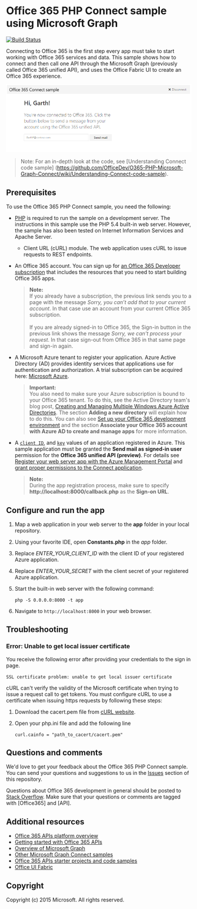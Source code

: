# Office 365 PHP Connect sample using Microsoft Graph

[![Build Status](https://travis-ci.org/OfficeDev/O365-PHP-Unified-API-Connect.svg)](https://travis-ci.org/OfficeDev/O365-PHP-Unified-API-Connect)

Connecting to Office 365 is the first step every app must take to start working with Office 365 services and data. This sample shows how to connect and then call one API through the Microsoft Graph (previously called Office 365 unified API), and uses the Office Fabric UI to create an Office 365 experience.

![Office 365 PHP Connect sample screenshot](/readme-images/O365-PHP-Microsoft-Graph-Connect.png)

> Note: For an in-depth look at the code, see [Understanding Connect code sample] (https://github.com/OfficeDev/O365-PHP-Microsoft-Graph-Connect/wiki/Understanding-Connect-code-sample).


## Prerequisites

To use the Office 365 PHP Connect sample, you need the following:

* [PHP](http://php.net/) is required to run the sample on a development server. The instructions in this sample use the PHP 5.4 built-in web server. However, the sample has also been tested on Internet Information Services and Apache Server.
	* Client URL (cURL) module. The web application uses cURL to issue requests to REST endpoints. 
* An Office 365 account. You can sign up for [an Office 365 Developer subscription](https://portal.office.com/Signup/Signup.aspx?OfferId=6881A1CB-F4EB-4db3-9F18-388898DAF510&DL=DEVELOPERPACK&ali=1#0) that includes the resources that you need to start building Office 365 apps.

     > **Note:** <br />
     If you already have a subscription, the previous link sends you to a page with the message *Sorry, you can’t add that to your current account*. In that case use an account from your current Office 365 subscription.<br /><br />
     If you are already signed-in to Office 365, the Sign-in button in the previous link shows the message *Sorry, we can't process your request*. In that case sign-out from Office 365 in that same page and sign-in again.
* A Microsoft Azure tenant to register your application. Azure Active Directory (AD) provides identity services that applications use for authentication and authorization. A trial subscription can be acquired here: [Microsoft Azure](https://account.windowsazure.com/SignUp).

     > **Important:** <br />
     You also need to make sure your Azure subscription is bound to your Office 365 tenant. To do this, see the Active Directory team's blog post, [Creating and Managing Multiple Windows Azure Active Directories](http://blogs.technet.com/b/ad/archive/2013/11/08/creating-and-managing-multiple-windows-azure-active-directories.aspx). The section **Adding a new directory** will explain how to do this. You can also see [Set up your Office 365 development environment](https://msdn.microsoft.com/office/office365/howto/setup-development-environment#bk_CreateAzureSubscription) and the section **Associate your Office 365 account with Azure AD to create and manage apps** for more information.
* A [```client ID```](app/Constants.php#L29), and [```key```](app/Constants.php#L30) values of an application registered in Azure. This sample application must be granted the **Send mail as signed-in user** permission for the **Office 365 unified API (preview)**. For details see [Register your web server app with the Azure Management Portal](https://msdn.microsoft.com/office/office365/HowTo/add-common-consent-manually#bk_RegisterServerApp) and [grant proper permissions to the Connect application](https://github.com/OfficeDev/O365-PHP-Microsoft-Graph-Connect/wiki/Grant-permissions-to-the-Connect-application-in-Azure).

     > **Note:** <br />
     During the app registration process, make sure to specify **http://localhost:8000/callback.php** as the **Sign-on URL**.

## Configure and run the app

1. Map a web application in your web server to the **app** folder in your local repository. 
2. Using your favorite IDE, open **Constants.php** in the *app* folder.
3. Replace *ENTER_YOUR_CLIENT_ID* with the client ID of your registered Azure application.
4. Replace *ENTER_YOUR_SECRET* with the client secret of your registered Azure application.
5. Start the built-in web server with the following command:
    ```
    php -S 0.0.0.0:8000 -t app
    ```
    
6. Navigate to ```http://localhost:8000``` in your web browser.

## Troubleshooting

### Error: Unable to get local issuer certificate

You receive the following error after providing your credentials to the sign in page.
```
SSL certificate problem: unable to get local issuer certificate
```

cURL can't verify the validity of the Microsoft certificate when trying to issue a request call to get tokens. You must configure cURL to use a certificate when issuing https requests by following these steps:  

1. Download the cacert.pem file from [cURL website](http://curl.haxx.se/docs/caextract.html). 
2. Open your php.ini file and add the following line

	```
	curl.cainfo = "path_to_cacert/cacert.pem"
	```

## Questions and comments

We'd love to get your feedback about the Office 365 PHP Connect sample. You can send your questions and suggestions to us in the [Issues](https://github.com/OfficeDev/O365-PHP-Microsoft-Graph-Connect/issues) section of this repository.

Questions about Office 365 development in general should be posted to [Stack Overflow](http://stackoverflow.com/questions/tagged/Office365+API). Make sure that your questions or comments are tagged with [Office365] and [API].
  
## Additional resources

* [Office 365 APIs platform overview](https://msdn.microsoft.com/office/office365/howto/platform-development-overview)
* [Getting started with Office 365 APIs](http://dev.office.com/getting-started/office365apis)
* [Overview of Microsoft Graph](https://msdn.microsoft.com/office/office365/HowTo/office-365-unified-api-overview)
* [Other Microsoft Graph Connect samples](https://github.com/officedev?utf8=%E2%9C%93&query=Microsoft-Graph-Connect)
* [Office 365 APIs starter projects and code samples](https://msdn.microsoft.com/office/office365/howto/starter-projects-and-code-samples)
* [Office UI Fabric](https://github.com/OfficeDev/Office-UI-Fabric)

## Copyright
Copyright (c) 2015 Microsoft. All rights reserved.
